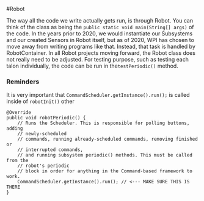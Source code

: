 #Robot

The way all the code we write actually gets run, is through Robot. You can think of the class as being the `public static void main(String[] args)` of the code. In the years prior to 2020, we would instantiate our Subsystems and our created Sensors in Robot itself, but as of 2020, WPI has chosen to move away from writing programs like that. Instead, that task is handled by RobotContainer. In all Robot projects moving forward, the Robot class does not really need to be adjusted. For testing purpose, such as testing each talon individually, the code can be run in the`testPeriodic()` method. 

### **Reminders**
It is very important that `CommandScheduler.getInstance().run();` is called inside of `robotInit()` other


    @Override
    public void robotPeriodic() {
	    // Runs the Scheduler. This is responsible for polling buttons, adding
	    // newly-scheduled
	    // commands, running already-scheduled commands, removing finished or
	    // interrupted commands,
	    // and running subsystem periodic() methods. This must be called from the
	    // robot's periodic
	    // block in order for anything in the Command-based framework to work.
	    CommandScheduler.getInstance().run(); // <--- MAKE SURE THIS IS THERE
    }

